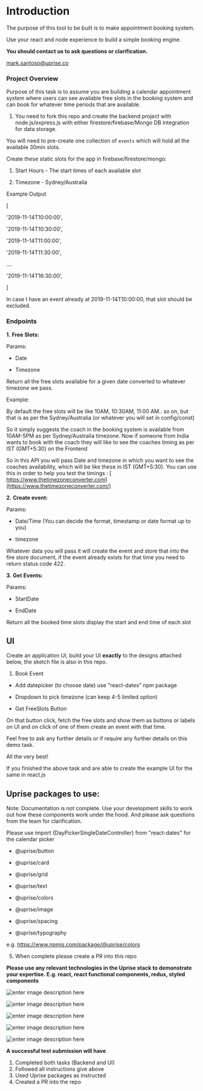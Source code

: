 
  

# Introduction #

  

The purpose of this tool to be built is to make appointment booking system.  

Use your react and node experience to build a simple booking engine.


**You should contact us to ask questions or clarification.**

  
mark.santoso@uprise.co

  
### Project Overview ###

Purpose of this task is to assume you are building a calendar appointment system where users can see available free slots in the booking system and can book for whatever time periods that are available.

1. You need to fork this repo and create the backend project with node.js/express.js with either firestore/firebase/Mongo DB integration for data storage. 

You will need to pre-create one collection of `events` which will hold all the available 30min slots.


Create these static slots for the app in firebase/firestore/mongo:

  
1. Start Hours - The start times of each available slot

4. Timezone - Sydney/Australia


Example Output

[

'2019-11-14T10:00:00',

'2019-11-14T10:30:00',

'2019-11-14T11:00:00',

'2019-11-14T11:30:00',

....

'2019-11-14T16:30:00',

]

  

In case I have an event already at 2019-11-14T10:00:00, that slot should be excluded.

### Endpoints ###

**1.**  **Free Slots:**
  

Params:

- Date

- Timezone

 
  
Return all the free slots available for a given date converted to whatever timezone we pass.

  
Example:


By default the free slots will be like 10AM, 10:30AM, 11:00 AM.. so on, but that is as per the Sydney/Australia (or whatever you will set in config/const)

  

So it simply suggests the coach in the booking system is available from 10AM-5PM as per Sydney/Australia timezone. Now if someone from India wants to book with the coach they will like to see the coaches timing as per IST (GMT+5:30) on the Frontend

  

So in this API you will pass Date and timezone in which you want to see the coaches availability, which will be like these in IST (GMT+5:30). You can use this in order to help you test the timings : [​https://www.thetimezoneconverter.com](https://www.thetimezoneconverter.com/)

  
 

**2.**  **Create event:**

Params:

- Date/Time (You can decide the format, timestamp or date format up to you)

- timezone

 
Whatever data you will pass it will create the event and store that into the fire store document, if the event already exists for that time you need to return status code 422.


**3.**  **Get**​ **Events:**

Params:

- StartDate

- EndDate


Return all the booked time slots display the start and end time of each slot


## UI

  

Create an application UI, build your UI **exactly** to the designs attached below, the sketch file is also in this repo.

  

1. Book Event

- Add datepicker (to choose date) use "react-dates" npm package

- Dropdown to pick timezone (can keep 4-5 limited option)

- Get FreeSlots Button

  

On that button click, fetch the free slots and show them as buttons or labels on UI and on click of one of them create an event with that time.

  

Feel free to ask any further details or if require any further details on this demo task.

  

All the very best!

If you finished the above task and are able to create the example UI for the same in react.js

  

## Uprise packages to use:

  

Note: Documentation is not complete. Use your development skills to work out how these components work under the hood. And please ask questions from the team for clarification.

  

Please use import {DayPickerSingleDateController} from "react-dates" for the calendar picker

  

- @uprise/button

- @uprise/card

- @uprise/grid

- @uprise/text

- @uprise/colors

- @uprise/image

- @uprise/spacing

- @uprise/typography

  

e.g. https://www.npmjs.com/package/@uprise/colors

  

5. When complete please create a PR into this repo

  

**Please use any relevant technologies in the Uprise stack to demonstrate your expertise. E.g. react, react functional components, redux, styled components**

![enter image description here](https://uprise-tech-support.s3-ap-southeast-2.amazonaws.com/1+%282%29.png)

![enter image description here](https://uprise-tech-support.s3-ap-southeast-2.amazonaws.com/2+%282%29.png)

![enter image description here](https://uprise-tech-support.s3-ap-southeast-2.amazonaws.com/3+%282%29.png)

![enter image description here](https://uprise-tech-support.s3-ap-southeast-2.amazonaws.com/4+%281%29.png)

  

![enter image description here](https://uprise-tech-support.s3-ap-southeast-2.amazonaws.com/5+%281%29.png)


**A successful test submission will have**

 1. Completed both tasks (Backend and UI)
 2. Followed all instructions give above
 3. Used Uprise packages as instructed
 4. Created a PR into the repo

